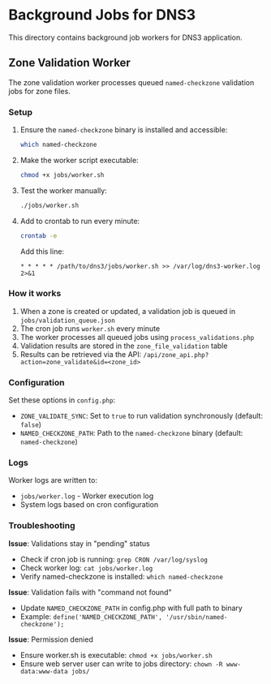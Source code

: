 # Background Jobs for DNS3

This directory contains background job workers for DNS3 application.

## Zone Validation Worker

The zone validation worker processes queued `named-checkzone` validation jobs for zone files.

### Setup

1. Ensure the `named-checkzone` binary is installed and accessible:
   ```bash
   which named-checkzone
   ```

2. Make the worker script executable:
   ```bash
   chmod +x jobs/worker.sh
   ```

3. Test the worker manually:
   ```bash
   ./jobs/worker.sh
   ```

4. Add to crontab to run every minute:
   ```bash
   crontab -e
   ```
   
   Add this line:
   ```
   * * * * * /path/to/dns3/jobs/worker.sh >> /var/log/dns3-worker.log 2>&1
   ```

### How it works

1. When a zone is created or updated, a validation job is queued in `jobs/validation_queue.json`
2. The cron job runs `worker.sh` every minute
3. The worker processes all queued jobs using `process_validations.php`
4. Validation results are stored in the `zone_file_validation` table
5. Results can be retrieved via the API: `/api/zone_api.php?action=zone_validate&id=<zone_id>`

### Configuration

Set these options in `config.php`:

- `ZONE_VALIDATE_SYNC`: Set to `true` to run validation synchronously (default: `false`)
- `NAMED_CHECKZONE_PATH`: Path to the `named-checkzone` binary (default: `named-checkzone`)

### Logs

Worker logs are written to:
- `jobs/worker.log` - Worker execution log
- System logs based on cron configuration

### Troubleshooting

**Issue**: Validations stay in "pending" status
- Check if cron job is running: `grep CRON /var/log/syslog`
- Check worker log: `cat jobs/worker.log`
- Verify named-checkzone is installed: `which named-checkzone`

**Issue**: Validation fails with "command not found"
- Update `NAMED_CHECKZONE_PATH` in config.php with full path to binary
- Example: `define('NAMED_CHECKZONE_PATH', '/usr/sbin/named-checkzone');`

**Issue**: Permission denied
- Ensure worker.sh is executable: `chmod +x jobs/worker.sh`
- Ensure web server user can write to jobs directory: `chown -R www-data:www-data jobs/`
